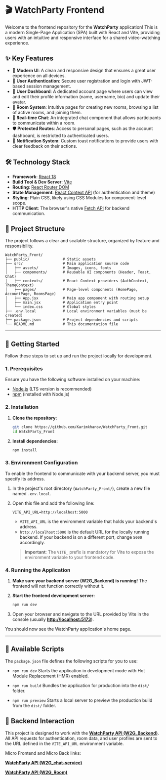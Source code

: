 # 🎬 WatchParty Frontend

Welcome to the frontend repository for the **WatchParty** application! This is a modern Single-Page Application (SPA) built with React and Vite, providing users with an intuitive and responsive interface for a shared video-watching experience.

## ✨ Key Features

*   🎨 **Modern UI**: A clean and responsive design that ensures a great user experience on all devices.
*   🔐 **User Authentication**: Secure user registration and login with JWT-based session management.
*   👤 **User Dashboard**: A dedicated account page where users can view and edit their profile information (name, username, bio) and update their avatar.
*   🚪 **Room System**: Intuitive pages for creating new rooms, browsing a list of active rooms, and joining them.
*   💬 **Real-time Chat**: An integrated chat component that allows participants to communicate within a room.
*   🛡️ **Protected Routes**: Access to personal pages, such as the account dashboard, is restricted to authenticated users.
*   🔔 **Notification System**: Custom toast notifications to provide users with clear feedback on their actions.

## 🛠️ Technology Stack

*   **Framework**: [React 18](https://reactjs.org/)
*   **Build Tool & Dev Server**: [Vite](https://vitejs.dev/)
*   **Routing**: [React Router DOM](https://reactrouter.com/)
*   **State Management**: [React Context API](https://reactjs.org/docs/context.html) (for authentication and theme)
*   **Styling**: Plain CSS, likely using CSS Modules for component-level scope.
*   **HTTP Client**: The browser's native [Fetch API](https://developer.mozilla.org/en-US/docs/Web/API/Fetch_API) for backend communication.

## 📂 Project Structure

The project follows a clear and scalable structure, organized by feature and responsibility.

```
WatchParty_Front/
├── public/               # Static assets
├── src/                  # Main application source code
│   ├── assets/           # Images, icons, fonts
│   ├── components/       # Reusable UI components (Header, Toast, Chat)
│   ├── contexts/         # React Context providers (AuthContext, ThemeContext)
│   ├── pages/            # Page-level components (HomePage, AccountPage, RoomsPage)
│   ├── App.jsx           # Main app component with routing setup
│   ├── main.jsx          # Application entry point
│   └── index.css         # Global styles
├── .env.local            # Local environment variables (must be created)
├── package.json          # Project dependencies and scripts
└── README.md             # This documentation file
```

---

## 🚀 Getting Started

Follow these steps to set up and run the project locally for development.

### 1. Prerequisites

Ensure you have the following software installed on your machine:
*   [Node.js](https://nodejs.org/) (LTS version is recommended)
*   [npm](https://www.npmjs.com/) (installed with Node.js)

### 2. Installation

1.  **Clone the repository:**
    ```bash
    git clone https://github.com/Karimkhanov/WatchParty_Front.git
    cd WatchParty_Front
    ```

2.  **Install dependencies:**
    ```bash
    npm install
    ```

### 3. Environment Configuration

To enable the frontend to communicate with your backend server, you must specify its address.

1.  In the project's root directory (`WatchParty_Front/`), create a new file named `.env.local`.

2.  Open this file and add the following line:

    ```env
    VITE_API_URL=http://localhost:5000
    ```

    *   `VITE_API_URL` is the environment variable that holds your backend's address.
    *   `http://localhost:5000` is the default URL for the locally running backend. If your backend is on a different port, change `5000` accordingly.

    > **Important**: The `VITE_` prefix is mandatory for Vite to expose the environment variable to your frontend code.

### 4. Running the Application

1.  **Make sure your backend server (W2G_Backend) is running!** The frontend will not function correctly without it.

2.  **Start the frontend development server:**
    ```bash
    npm run dev
    ```

3.  Open your browser and navigate to the URL provided by Vite in the console (usually [**http://localhost:5173**](http://localhost:5173)).

You should now see the WatchParty application's home page.

---

## 📜 Available Scripts

The `package.json` file defines the following scripts for you to use:

*   `npm run dev`
    Starts the application in development mode with Hot Module Replacement (HMR) enabled.

*   `npm run build`
    Bundles the application for production into the `dist/` folder.

*   `npm run preview`
    Starts a local server to preview the production build from the `dist/` folder.

## 🤝 Backend Interaction

This project is designed to work with the [**WatchParty API (W2G_Backend)**](https://github.com/Karimkhanov/WatchParty_Back/tree/main). All API requests for authentication, room data, and user profiles are sent to the URL defined in the `VITE_API_URL` environment variable.

Micro Frontend and Micro Back links:

[**WatchParty API (W2G_chat-service)**]([https://github.com/Karimkhanov/WatchParty_Back/tree/main](https://github.com/Arlan-Z/watchparty-nodejs-chat-service))

[**WatchParty API (W2G_Room)**](https://github.com/Arlan-Z/watchparty-room)
